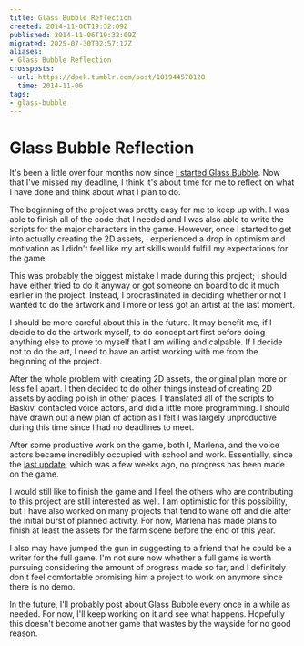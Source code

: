 ```yaml
---
title: Glass Bubble Reflection
created: 2014-11-06T19:32:09Z
published: 2014-11-06T19:32:09Z
migrated: 2025-07-30T02:57:12Z
aliases:
- Glass Bubble Reflection
crossposts:
- url: https://dpek.tumblr.com/post/101944570128
  time: 2014-11-06
tags:
- glass-bubble
---
```


# Glass Bubble Reflection

It's been a little over four months now since [I started Glass Bubble](20140709052533.md). Now that I've missed my deadline, I think it's about time for me to reflect on what I have done and think about what I plan to do.

The beginning of the project was pretty easy for me to keep up with. I was able to finish all of the code that I needed and I was also able to write the scripts for the major characters in the game. However, once I started to get into actually creating the 2D assets, I experienced a drop in optimism and motivation as I didn't feel like my art skills would fulfill my expectations for the game.

This was probably the biggest mistake I made during this project; I should have either tried to do it anyway or got someone on board to do it much earlier in the project. Instead, I procrastinated in deciding whether or not I wanted to do the artwork and I more or less got an artist at the last moment.

I should be more careful about this in the future. It may benefit me, if I decide to do the artwork myself, to do concept art first before doing anything else to prove to myself that I am willing and calpable. If I decide not to do the art, I need to have an artist working with me from the beginning of the project.

After the whole problem with creating 2D assets, the original plan more or less fell apart. I then decided to do other things instead of creating 2D assets by adding polish in other places. I translated all of the scripts to Baskiv, contacted voice actors, and did a little more programming. I should have drawn out a new plan of action as I felt I was largely unproductive during this time since I had no deadlines to meet.

After some productive work on the game, both I, Marlena, and the voice actors became incredibly occupied with school and work. Essentially, since the [last update](20141020004956.md), which was a few weeks ago, no progress has been made on the game.

I would still like to finish the game and I feel the others who are contributing to this project are still interested as well. I am optimistic for this possibility, but I have also worked on many projects that tend to wane off and die after the initial burst of planned activity. For now, Marlena has made plans to finish at least the assets for the farm scene before the end of this year.

I also may have jumped the gun in suggesting to a friend that he could be a writer for the full game. I'm not sure now whether a full game is worth pursuing considering the amount of progress made so far, and I definitely don't feel comfortable promising him a project to work on anymore since there is no demo.

In the future, I'll probably post about Glass Bubble every once in a while as needed. For now, I'll keep working on it and see what happens. Hopefully this doesn't become another game that wastes by the wayside for no good reason.
